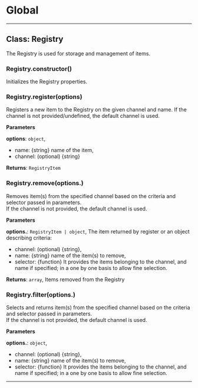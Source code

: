 # Global





* * *

## Class: Registry
The Registry is used for storage and management of items.

### Registry.constructor() 

Initializes the Registry properties.


### Registry.register(options) 

Registers a new item to the Registry on the given channel and name.If the channel is not provided/undefined, the default channel is used.

**Parameters**

**options**: `object`, <br/> - name: {string} name of the item,<br/> - channel: (optional) {string}

**Returns**: `RegistryItem`

### Registry.remove(options.) 

Removes item(s) from the specified channel based on the criteria and selector passed in parameters.<br>If the channel is not provided, the default channel is used.

**Parameters**

**options.**: `RegistryItem | object`, The item returned by register or an object describing criteria:<br> - channel: (optional) {string},                                     <br/> - name: {string} name of the item(s) to remove,                     <br/> - selector: {function} It provides the items belonging to the channel, and name if specified; in a one by one basis to allow fine selection.

**Returns**: `array`, Items removed from the Registry

### Registry.filter(options.) 

Selects and returns item(s) from the specified channel based on the criteria and selector passed in parameters.<br>If the channel is not provided, the default channel is used.

**Parameters**

**options.**: `object`, <br/> - channel: (optional) {string},                 <br/> - name: {string} name of the item(s) to remove, <br/> - selector: {function} It provides the items belonging to the channel, and name if specified; in a one by one basis to allow fine selection.




* * *










